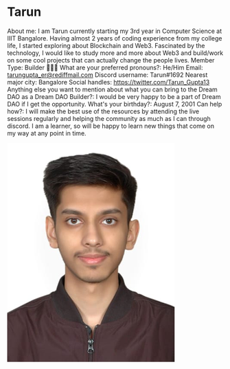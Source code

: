 # Tarun

About me: I am Tarun currently starting my 3rd year in Computer Science at IIIT Bangalore. Having almost 2 years of coding experience from my college life, I started exploring about Blockchain and Web3. Fascinated by the technology, I would like to study more and more about Web3 and build/work on some cool projects that can actually change the people lives.
Member Type: Builder 👷🏾‍♀️
What are your preferred pronouns?: He/Him
Email: tarungupta_er@rediffmail.com
Discord username: Tarun#1692
Nearest major city: Bangalore
Social handles: https://twitter.com/Tarun_Gupta13
Anything else you want to mention about what you can bring to the Dream DAO as a Dream DAO Builder?: I would be very happy to be a part of Dream DAO if I get the opportunity.
What's your birthday?: August 7, 2001
Can help how?: I will make the best use of the resources by attending the live sessions regularly and helping the community as much as I can through discord. I am a learner, so will be happy to learn new things that come on my way at any point in time.

![Tarun_img.jpeg](../../Dream%20DAO%20Voting%20Member%20List%201790792012994a419257db8f8a7807ff/%5BS2%5D%20Dream%20DAO%20Founding%20Voting%20Member%20List%202c05a57dde504a87a8ced236cce0b149/Tarun%2099a48648f3aa49d9aefba963c2bc0cba/Tarun_img.jpeg)
